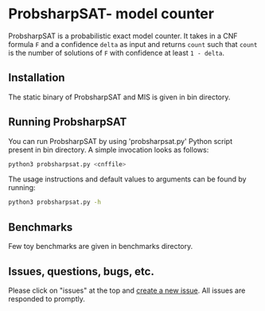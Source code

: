# ProbsharpSAT- model counter
ProbsharpSAT is a probabilistic exact model counter. It takes in a CNF formula `F` and a confidence `delta` as input and returns `count` such that `count` is the number of solutions of `F` with confidence at least `1 - delta`.

## Installation
The static binary of ProbsharpSAT and MIS is given in bin directory.

## Running ProbsharpSAT
You can run ProbsharpSAT by using 'probsharpsat.py' Python script present in bin directory. A simple invocation looks as follows:
```bash
python3 probsharpsat.py <cnffile>
```

The usage instructions and default values to arguments can be found by running:
```bash
python3 probsharpsat.py -h
```

## Benchmarks
Few toy benchmarks are given in benchmarks directory.

## Issues, questions, bugs, etc.
Please click on "issues" at the top and [create a new issue](https://github.com/probsharpsat/ProbsharpSAT/issues). All issues are responded to promptly.

